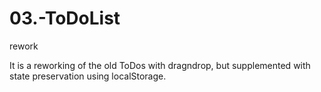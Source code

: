 # 03.-ToDoList
rework

It is a reworking of the old ToDos with dragndrop, but supplemented with state preservation using localStorage.

